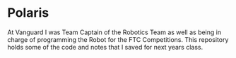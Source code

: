 # Polaris
At Vanguard I was Team Captain of the Robotics Team as well as being in charge of programming the Robot for the FTC Competitions. This repository holds some of the code and notes that I saved for next years class.
